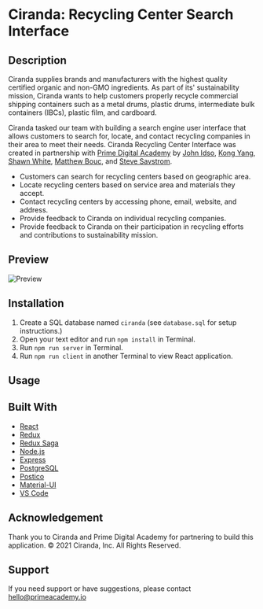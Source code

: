 
# Ciranda: Recycling Center Search Interface

## Description
Ciranda supplies brands and manufacturers with the highest quality certified organic and non-GMO ingredients. As part of its' sustainability mission, Ciranda wants to help customers properly recycle commercial shipping containers such as a metal drums, plastic drums, intermediate bulk containers (IBCs), plastic film, and cardboard.

Ciranda tasked our team with building a search engine user interface that allows customers to search for, locate, and contact recycling companies in their area to meet their needs. Ciranda Recycling Center Interface was created in partnership with [Prime Digital Academy](https://www.primeacademy.io/) by [John Idso](https://www.linkedin.com/in/johnidso/), [Kong Yang](https://www.linkedin.com/in/kong-yang-founder/), [Shawn White](https://www.linkedin.com/in/shawn-white-20a2a486/), [Matthew Bouc](https://www.linkedin.com/in/matthew-bouc/), and [Steve Savstrom](https://www.linkedin.com/in/stevesavstrom/).

- Customers can search for recycling centers based on geographic area.
- Locate recycling centers based on service area and materials they accept.
- Contact recycling centers by accessing phone, email, website, and address.
- Provide feedback to Ciranda on individual recycling companies.
- Provide feedback to Ciranda on their participation in recycling efforts and contributions to sustainability mission.

## Preview
![Preview](public/images/ciranda.gif)

## Installation
1. Create a SQL database named `ciranda` (see `database.sql` for setup instructions.)
2. Open your text editor and run `npm install` in Terminal.
3. Run `npm run server` in Terminal.
4. Run `npm run client` in another Terminal to view React application.

## Usage

## Built With
- [React](https://reactjs.org/)
- [Redux](https://redux.js.org/)
- [Redux Saga](https://redux-saga.js.org/)
- [Node.js](https://nodejs.org/en/)
- [Express](https://expressjs.com/)
- [PostgreSQL](https://www.postgresql.org/)
- [Postico](https://eggerapps.at/postico/)
- [Material-UI](https://material-ui.com/)
- [VS Code](https://code.visualstudio.com/)

## Acknowledgement
Thank you to Ciranda and Prime Digital Academy for partnering to build this application. &copy; 2021 Ciranda, Inc. All Rights Reserved.

## Support
If you need support or have suggestions, please contact [hello@primeacademy.io](hello@primeacademy.io)
